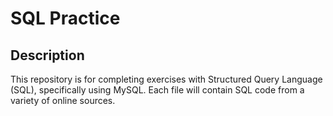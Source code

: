 # SQL Practice

## Description
This repository is for completing exercises with Structured Query Language (SQL), specifically using MySQL. Each file will contain SQL code from a variety of online sources. 

